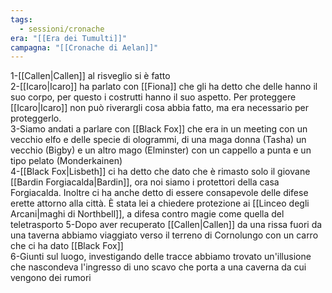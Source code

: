 ```yaml
---
tags:
  - sessioni/cronache
era: "[[Era dei Tumulti]]"
campagna: "[[Cronache di Aelan]]"
---
```


1-[[Callen|Callen]] al risveglio si è fatto  
2-[[Icaro|Icaro]] ha parlato con [[Fiona]] che gli ha detto che delle hanno il suo corpo, per questo i costrutti hanno il suo aspetto. Per proteggere [[Icaro|Icaro]] non può riverargli cosa abbia fatto, ma era necessario per proteggerlo.  
3-Siamo andati a parlare con [[Black Fox]] che era in un meeting con un vecchio elfo e delle specie di ologrammi, di una maga donna (Tasha) un vecchio (Bigby) e un altro mago (Elminster) con un cappello a punta e un tipo pelato (Monderkainen)  
4-[[Black Fox|Lisbeth]] ci ha detto che dato che è rimasto solo il giovane [[Bardin Forgiacalda|Bardin]], ora noi siamo i protettori della casa Forgiacalda. Inoltre ci ha anche detto di essere consapevole delle difese erette attorno alla città. È stata lei a chiedere protezione ai [[Linceo degli Arcani|maghi di Northbell]], a difesa contro magie come quella del teletrasporto 
5-Dopo aver recuperato [[Callen|Callen]] da una rissa fuori da una taverna abbiamo viaggiato verso il terreno di Cornolungo con un carro che ci ha dato [[Black Fox]]  
6-Giunti sul luogo, investigando delle tracce abbiamo trovato un'illusione che nascondeva l'ingresso di uno scavo che porta a una caverna da cui vengono dei rumori